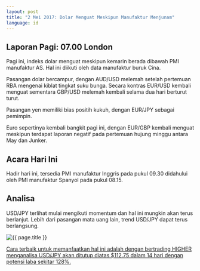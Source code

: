 ```yaml
---
layout: post
title: "2 Mei 2017: Dolar Menguat Meskipun Manufaktur Menjunam"
language: id
---
```

## Laporan Pagi: 07.00 London

Pagi ini, indeks dolar menguat meskipun kemarin berada dibawah PMI manufaktur AS. Hal ini diikuti oleh data manufaktur buruk Cina.

Pasangan dolar bercampur, dengan AUD/USD melemah setelah pertemuan RBA mengenai kiblat tingkat suku bunga. Secara kontras EUR/USD kembali menguat sementara GBP/USD melemah kembali selama dua hari berturut turut.

Pasangan yen memiliki bias positih kukuh, dengan EUR/JPY sebagai pemimpin.

Euro sepertinya kembali bangkit pagi ini, dengan EUR/GBP kembali menguat meskipun terdapat laporan negatif pada pertemuan hujung minggu antara May dan Junker.

## Acara Hari Ini

Hadir hari ini, tersedia PMI manufaktur Inggris pada pukul 09.30 didahului oleh PMI manufaktur Spanyol pada pukul 08.15.

## Analisa

USD/JPY terlihat mulai mengikuti momentum dan hal ini mungkin akan terus berlanjut. Lebih dari pasangan mata uang lain, trend USD/JPY dapat terus berlangsung.

<img src="{{ site.url }}/images/id-02-may-17.png" alt="{{ page.title }}" title="{{ page.title }}">

<a href="%LINK%%?currency=USD& market=major_pairs&duration_amount=14&duration_units=d&amount=10&amount_type=payout&expiry_type=duration&underlying=frxUSDJPY&formname=higherlower" target="_blank">Cara terbaik untuk memanfaatkan hal ini adalah dengan bertrading HIGHER menganalisa USD/JPY akan ditutup diatas $112.75 dalam 14 hari dengan potensi laba sekitar 128%.</a>